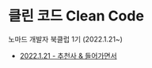 # 클린 코드 Clean Code

노마드 개발자 북클럽 1기 (2022.1.21~)

- [2022.1.21 - 추천사 & 들어가면서](https://github.com/minj0i/ReadingRecord/blob/main/CleanCode/introduce.md)
